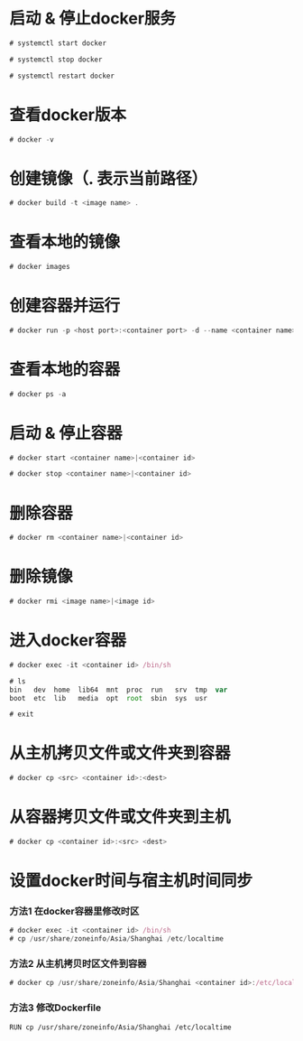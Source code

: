 # 启动 & 停止docker服务
``` javascript
# systemctl start docker

# systemctl stop docker

# systemctl restart docker
```

# 查看docker版本
``` javascript
# docker -v
```

# 创建镜像（. 表示当前路径）
``` javascript
# docker build -t <image name> .
```

# 查看本地的镜像
``` javascript
# docker images
```

# 创建容器并运行
``` javascript
# docker run -p <host port>:<container port> -d --name <container name> <image name>
```

# 查看本地的容器
``` javascript
# docker ps -a
```

# 启动 & 停止容器
``` javascript
# docker start <container name>|<container id>

# docker stop <container name>|<container id>
```

# 删除容器
``` javascript
# docker rm <container name>|<container id>
```

# 删除镜像
``` javascript
# docker rmi <image name>|<image id>
```

# 进入docker容器
``` javascript
# docker exec -it <container id> /bin/sh

# ls
bin   dev  home  lib64	mnt  proc  run	 srv  tmp  var
boot  etc  lib	 media	opt  root  sbin  sys  usr

# exit
```

# 从主机拷贝文件或文件夹到容器
``` javascript
# docker cp <src> <container id>:<dest>
```

# 从容器拷贝文件或文件夹到主机
``` javascript
# docker cp <container id>:<src> <dest>
```

# 设置docker时间与宿主机时间同步
### 方法1 在docker容器里修改时区
``` javascript
# docker exec -it <container id> /bin/sh
# cp /usr/share/zoneinfo/Asia/Shanghai /etc/localtime
```
### 方法2 从主机拷贝时区文件到容器
``` javascript
# docker cp /usr/share/zoneinfo/Asia/Shanghai <container id>:/etc/localtime
```
### 方法3 修改Dockerfile
``` bash
RUN cp /usr/share/zoneinfo/Asia/Shanghai /etc/localtime
```
